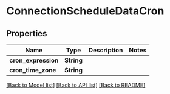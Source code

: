 # ConnectionScheduleDataCron

## Properties

Name | Type | Description | Notes
------------ | ------------- | ------------- | -------------
**cron_expression** | **String** |  | 
**cron_time_zone** | **String** |  | 

[[Back to Model list]](../README.md#documentation-for-models) [[Back to API list]](../README.md#documentation-for-api-endpoints) [[Back to README]](../README.md)


